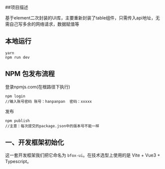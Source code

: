 ##项目描述

基于element二次封装的UI库，主要重新封装了table组件，只需传入api地址，无需自己写多余的网络请求，数据赋值等

## 本地运行

```
yarn
npm run dev
```

## NPM 包发布流程

登录npmjs.com(在根路径下执行)

```
npm login
//输入账号密码 账号：hanpanpan  密码：xxxxx
```

发布

```
npm publish
//主意：每次提交的package.json中的版本号不能一样
```

## 一、开发框架初始化

这一套开发框架我们把它命名为 `bfox-ui`。在技术选型上使用的是 Vite + Vue3 + Typescript。
